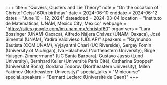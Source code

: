 +++
title = "Quivers, Clusters and Lie Theory"
note = "On the occasion of Christof Geiss’ 60th birthday"
date = 2024-06-10
enddate = 2024-06-12
dates = "June 10 - 12, 2024"
dateadded = 2024-03-04
location = "Instituto de Matemáticas, UNAM, Mexico City, Mexico"
webpage = "https://sites.google.com/im.unam.mx/christof60"
organisers = "Lara Bossinger (UNAM-Oaxaca), Alfredo Nájera Chávez (UNAM-Oaxaca), José Simental (UNAM), Yadira Valdivieso (UDLAP)"
speakers = "Raymundo Bautista (CCM UNAM), Vyjayanthi Chari (UC Riverside), Sergey Fomin (University of Michigan), Iva Halacheva (Northeastern University), Birge Huisgen-Zimmermann* (UC Santa Barbara), Gustavo Jasso (Lund University), Bernhard Keller (Université Paris Cité), Catharina Stroppel* (Universität Bonn), Gordana Todorov (Northeastern University), Milen Yakimov (Northeastern University)"
special_talks = "Minicourse"
special_speakers = "Bernard Leclerc (Université de Caen)"
+++

